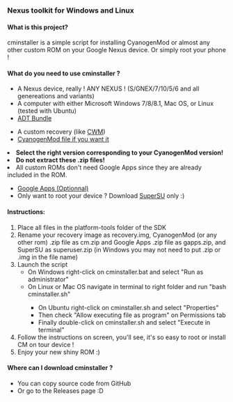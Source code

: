 <h3>Nexus toolkit for Windows and Linux</h3>
<h4>What is this project?</h4>
<p>cminstaller is a simple script for installing CyanogenMod or almost any other custom ROM on your Google Nexus device. Or simply root your phone !</p>
<h4>What do you need to use cminstaller ?</h4>
<ul>
<li>A Nexus device, really ! ANY NEXUS ! (S/GNEX/7/10/5/6 and all genereations and variants)</li>
<li>A computer with either Microsoft Windows 7/8/8.1, Mac OS, or Linux (tested with Ubuntu)</li>
<li><a target="_blank" href="http://developer.android.com/sdk/index.html#download"> ADT Bundle </a></li>
</ul>
<ul>
<li>A custom recovery (like <a target="_blank" href="http://clockworkmod.com/rommanager">CWM</a>)</li>
<li><a target="_blank" href="http://get.cm/">CyanogenMod file if you want it</a></li>
</ul>
<li><b>Select the right version corresponding to your CyanogenMod version!</b></li>
<li><b>Do not extract these .zip files!</b></li>
<li>All custom ROMs don't need Google Apps since they are already included in the ROM.</li>
<ul>
<li><a target="_blank" href="http://goo.im/gapps">Google Apps (Optionnal)</a>
<li>Only want to root your device ? Download <a target="_blank" href="http://forum.xda-developers.com/showthread.php?t=1538053">SuperSU</a> only :)</li>
<ul>
</ul></li>
</ul>
<h4>Instructions:</h4>
<ol>
<li>Place all files in the platform-tools folder of the SDK</li>
<li>Rename your recovery image as recovery.img, CyanogenMod (or any other rom) .zip file as cm.zip and Google Apps .zip file as gapps.zip, and SuperSU as superuser.zip (in Windows you may not need to put .zip or .img in the file name)</li>
<li>Launch the script
<ul>
<li>On Windows right-click on cminstaller.bat and select "Run as administrator"</li>
<li>On Linux or Mac OS navigate in terminal to right folder and run "bash cminstaller.sh"</li>
<ul>
<li>On Ubuntu right-click on cminstaller.sh and select "Properties"</li>
<li>Then check "Allow executing file as program" on Permissions tab</li>
<li>Finally double-click on cminstaller.sh and select "Execute in terminal"</li>
</ul>
</ul></li>
<li>Follow the instructions on screen, you'll see, it's so easy to root or install CM on tour device !</li>
<li>Enjoy your new shiny ROM :)</li>
</ol>
<h4>Where can I download cminstaller ?</h4>
<ul>
<li>You can copy source code from GitHub</li>
<li>Or go to the Releases page :D</li>
</ul>
